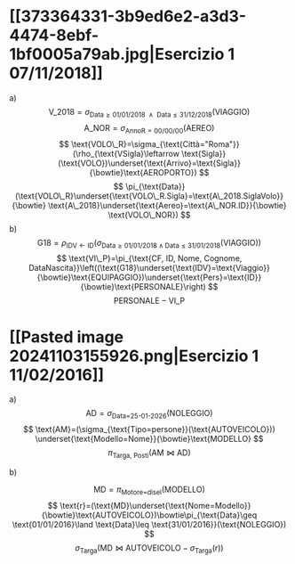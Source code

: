 # [[373364331-3b9ed6e2-a3d3-4474-8ebf-1bf0005a79ab.jpg|Esercizio 1 07/11/2018]]
a)
$$
\text{V\_2018}=\sigma_{\text{Data}\geq \text{01/01/2018 } \land \text{ Data}\leq \text{31/12/2018}}(\text{VIAGGIO})
$$
$$
\text{A\_NOR}=\sigma_{\text{AnnoR}=\text{00/00/00}}(\text{AEREO})
$$
$$
\text{VOLO\_R}=\sigma_{\text{Città="Roma"}}(\rho_{\text{VSigla}\leftarrow \text{Sigla}}(\text{VOLO})\underset{\text{Arrivo}=\text{Sigla}}{\bowtie}\text{AEROPORTO})
$$
$$
\pi_{\text{Data}}(\text{VOLO\_R}\underset{\text{VOLO\_R.Sigla}=\text{A\_2018.SiglaVolo}}{\bowtie} \text{A\_2018}\underset{\text{Aereo}=\text{A\_NOR.ID}}{\bowtie} \text{VOLO\_NOR})
$$
b)
$$
\text{G18}=\rho_{\text{IDV}\leftarrow\text{ID}}\left(\sigma_{\text{Data}\geq \text{01/01/2018}\land \text{Data}\leq \text{31/01/2018}}(\text{VIAGGIO})\right)
$$
$$
\text{VI\_P}=\pi_{\text{CF, ID, Nome, Cognome, DataNascita}}\left((\text{G18}\underset{\text{IDV}=\text{Viaggio}}{\bowtie}\text{EQUIPAGGIO})\underset{\text{Pers}=\text{ID}}{\bowtie}\text{PERSONALE}\right)
$$
$$
\text{PERSONALE}-\text{VI\_P}
$$
# [[Pasted image 20241103155926.png|Esercizio 1 11/02/2016]]
a)
$$
\text{AD}=\sigma_{\text{Data=25-01-2026}}(\text{NOLEGGIO})
$$
$$
\text{AM}=(\sigma_{\text{Tipo=persone}}(\text{AUTOVEICOLO})) \underset{\text{Modello=Nome}}{\bowtie}\text{MODELLO}
$$
$$
\pi_{\text{Targa, Posti}}(\text{AM}\bowtie\text{AD})
$$

b)

$$
\text{MD}=\pi_{\text{Motore=disel}}(\text{MODELLO})
$$
$$
\text{r}=(\text{MD}\underset{\text{Nome=Modello}}{\bowtie}\text{AUTOVEICOLO})\bowtie\pi_{\text{Data}\geq \text{01/01/2016}\land \text{Data}\leq \text{31/01/2016}}(\text{NOLEGGIO})
$$
$$
\sigma_{\text{Targa}}(\text{MD}\bowtie\text{AUTOVEICOLO}-\sigma_{\text{Targa}}(\text{r}))
$$


